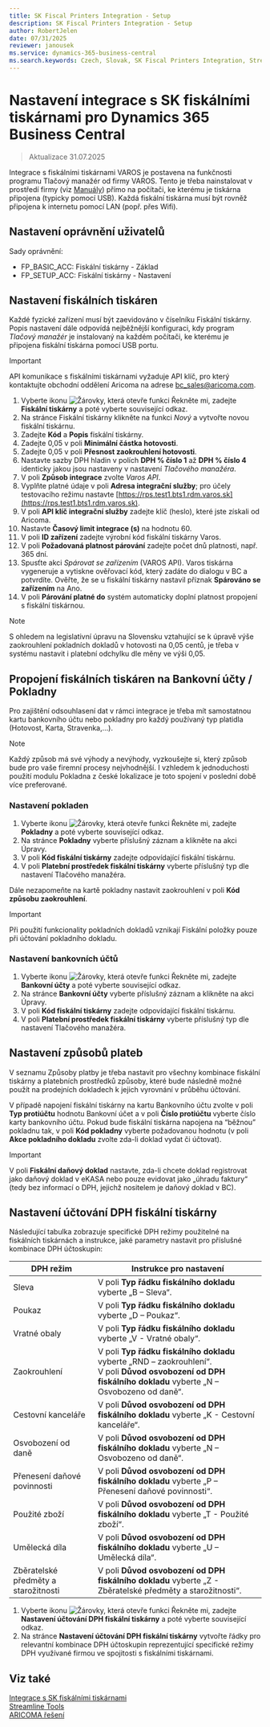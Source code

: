 ```yaml
---
title: SK Fiscal Printers Integration - Setup
description: SK Fiscal Printers Integration - Setup
author: RobertJelen
date: 07/31/2025
reviewer: janousek
ms.service: dynamics-365-business-central
ms.search.keywords: Czech, Slovak, SK Fiscal Printers Integration, Streamline Tools
---
```

# Nastavení integrace s SK fiskálními tiskárnami pro Dynamics 365 Business Central

> Aktualizace 31.07.2025

Integrace s fiskálními tiskárnami VAROS je postavena na funkčnosti programu Tlačový manažér od firmy VAROS. Tento je třeba nainstalovat v prostředí firmy (viz [Manuály](http://www.varos.sk/manualy.php)) přímo na počítači, ke kterému je tiskárna připojena (typicky pomocí USB). Každá fiskální tiskárna musí být rovněž připojena k internetu pomocí LAN (popř. přes Wifi).

## Nastavení oprávnění uživatelů

Sady oprávnění:

- FP_BASIC_ACC: Fiskální tiskárny - Základ
- FP_SETUP_ACC: Fiskální tiskárny - Nastavení

## Nastavení fiskálních tiskáren

Každé fyzické zařízení musí být zaevidováno v číselníku Fiskální tiskárny. Popis nastavení dále odpovídá nejběžnější konfiguraci, kdy program *Tlačový manažér* je instalovaný na každém počítači, ke kterému je připojena fiskální tiskárna pomocí USB portu.

> [!IMPORTANT]
> API komunikace s fiskálními tiskárnami vyžaduje API klíč, pro který kontaktujte obchodní oddělení Aricoma na adrese [bc_sales@aricoma.com](mailto:bc_sales@aricoma.com).

1. Vyberte ikonu ![Žárovky, která otevře funkci Řekněte mi](media/ui-search/search_small.png "Řekněte mi, co chcete dělat"), zadejte **Fiskální tiskárny** a poté vyberte související odkaz.
2. Na stránce Fiskální tiskárny klikněte na funkci *Nový* a vytvořte novou fiskální tiskárnu.
3. Zadejte **Kód** a **Popis** fiskální tiskárny.
4. Zadejte 0,05 v poli **Minimální částka hotovosti**.
5. Zadejte 0,05 v poli **Přesnost zaokrouhlení hotovosti**.
6. Nastavte sazby DPH hladin v polích **DPH % číslo 1** až **DPH % číslo 4** identicky jakou jsou nastaveny v nastavení *Tlačového manažéra*.
7. V poli **Způsob integrace** zvolte *Varos API*.
8. Vyplňte platné údaje v poli **Adresa integrační služby**; pro účely testovacího režimu nastavte [https://rps.test1.bts1.rdm.varos.sk](https://rps.test1.bts1.rdm.varos.sk).
9. V poli **API klíč integrační služby** zadejte klíč (heslo), které jste získali od Aricoma.
10. Nastavte **Časový limit integrace (s)** na hodnotu 60.
11. V poli **ID zařízení** zadejte výrobní kód fiskální tiskárny Varos.
12. V poli **Požadovaná platnost párování** zadejte počet dnů platnosti, např. 365 dní.
13. Spusťte akci *Spárovat se zařízením* (VAROS API). Varos tiskárna vygeneruje a vytiskne ověřovací kód, který zadáte do dialogu v BC a potvrdíte. Ověřte, že se u fiskální tiskárny nastavil příznak **Spárováno se zařízením** na Ano.
14. V poli **Párování platné do** systém automaticky doplní platnost propojení s fiskální tiskárnou.

> [!NOTE]
> S ohledem na legislativní úpravu na Slovensku vztahující se k úpravě výše zaokrouhlení pokladních dokladů v hotovosti na 0,05 centů, je třeba v systému nastavit i platební odchylku dle měny ve výši 0,05.

## Propojení fiskálních tiskáren na Bankovní účty / Pokladny

Pro zajištění odsouhlasení dat v rámci integrace je třeba mít samostatnou kartu bankovního účtu nebo pokladny pro každý používaný typ platidla (Hotovost, Karta, Stravenka,…).

> [!NOTE]
> Každý způsob má své výhody a nevýhody, vyzkoušejte si, který způsob bude pro vaše firemní procesy nejvhodnější. I vzhledem k jednoduchosti použití modulu Pokladna z české lokalizace je toto spojení v poslední době více preferované.

### Nastavení pokladen

1. Vyberte ikonu ![Žárovky, která otevře funkci Řekněte mi](media/ui-search/search_small.png "Řekněte mi, co chcete dělat"), zadejte **Pokladny** a poté vyberte související odkaz.
2. Na stránce **Pokladny** vyberte příslušný záznam a klikněte na akci Úpravy.
3. V poli **Kód fiskální tiskárny** zadejte odpovídající fiskální tiskárnu.
4. V poli **Platební prostředek fiskální tiskárny** vyberte příslušný typ dle nastavení Tlačového manažéra.

Dále nezapomeňte na kartě pokladny nastavit zaokrouhlení v poli **Kód způsobu zaokrouhlení**.

> [!IMPORTANT]
> Při použití funkcionality pokladních dokladů vznikají Fiskální položky pouze při účtování pokladního dokladu.

### Nastavení bankovních účtů

1. Vyberte ikonu ![Žárovky, která otevře funkci Řekněte mi](media/ui-search/search_small.png "Řekněte mi, co chcete dělat"), zadejte **Bankovní účty** a poté vyberte související odkaz.
2. Na stránce **Bankovní účty** vyberte příslušný záznam a klikněte na akci Úpravy.
3. V poli **Kód fiskální tiskárny** zadejte odpovídající fiskální tiskárnu.
4. V poli **Platební prostředek fiskální tiskárny** vyberte příslušný typ dle nastavení Tlačového manažéra.

## Nastavení způsobů plateb

V seznamu Způsoby platby je třeba nastavit pro všechny kombinace fiskální tiskárny a platebních prostředků způsoby, které bude následně možné použít na prodejních dokladech k jejich vyrovnání v průběhu účtování.

V případě napojení fiskální tiskárny na kartu Bankovního účtu zvolte v poli **Typ protiúčtu** hodnotu Bankovní účet a v poli **Číslo protiúčtu** vyberte číslo karty bankovního účtu. Pokud bude fiskální tiskárna napojena na “běžnou” pokladnu tak, v poli **Kód pokladny** vyberte požadovanou hodnotu (v poli **Akce pokladního dokladu** zvolte zda-li doklad vydat či účtovat).

> [!IMPORTANT]
> V poli **Fiskální daňový doklad** nastavte, zda-li chcete doklad registrovat jako daňový doklad v eKASA nebo pouze evidovat jako „úhradu faktury“ (tedy bez informací o DPH, jejichž nositelem je daňový doklad v BC).

## Nastavení účtování DPH fiskální tiskárny

Následující tabulka zobrazuje specifické DPH režimy použitelné na fiskálních tiskárnách a instrukce, jaké parametry nastavit pro příslušné kombinace DPH účtoskupin:

| DPH režim                    | Instrukce pro nastavení                 |
|------------------------------|-----------------------------------------|
| Sleva                        | V poli **Typ řádku fiskálního dokladu** vyberte „B – Sleva“. |
| Poukaz                       | V poli **Typ řádku fiskálního dokladu** vyberte „D – Poukaz“. |
| Vratné obaly                       | V poli **Typ řádku fiskálního dokladu** vyberte „V - Vratné obaly“. |
| Zaokrouhlení                 | V poli **Typ řádku fiskálního dokladu** vyberte „RND – zaokrouhlení“.<br>V poli **Důvod osvobození od DPH fiskálního dokladu** vyberte „N – Osvobozeno od daně“. |
| Cestovní kanceláře                | V poli **Důvod osvobození od DPH fiskálního dokladu** vyberte „K - Cestovní kanceláře“. |
| Osvobození od daně           | V poli **Důvod osvobození od DPH fiskálního dokladu** vyberte „N – Osvobozeno od daně“. |
| Přenesení daňové povinnosti  | V poli **Důvod osvobození od DPH fiskálního dokladu** vyberte „P – Přenesení daňové povinnosti“. |
| Použité zboží                | V poli **Důvod osvobození od DPH fiskálního dokladu** vyberte „T - Použité zboží“. |
| Umělecká díla                | V poli **Důvod osvobození od DPH fiskálního dokladu** vyberte „U – Umělecká díla“. |
| Zběratelské předměty a starožitnosti                | V poli **Důvod osvobození od DPH fiskálního dokladu** vyberte „Z - Zběratelské předměty a starožitnosti“. |

1. Vyberte ikonu ![Žárovky, která otevře funkci Řekněte mi](media/ui-search/search_small.png "Řekněte mi, co chcete dělat"), zadejte **Nastavení účtování DPH fiskální tiskárny** a poté vyberte související odkaz.
2. Na stránce **Nastavení účtování DPH fiskální tiskárny** vytvořte řádky pro relevantní kombinace DPH účtoskupin reprezentující specifické režimy DPH využívané firmou ve spojitosti s fiskálními tiskárnami.

## Viz také

[Integrace s SK fiskálními tiskárnami](SK-FiscalPrinters-Integration.md)  
[Streamline Tools](streamlinetools.md)  
[ARICOMA řešení](solutions.md)
